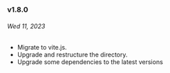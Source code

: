 ### v1.8.0

###### Wed 11, 2023

- Migrate to vite.js.
- Upgrade and restructure the directory.
- Upgrade some dependencies to the latest versions

